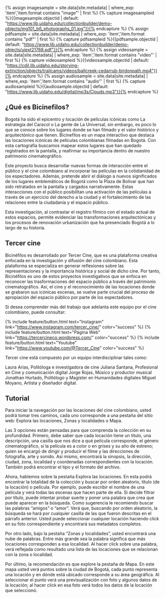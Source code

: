 {% assign imagesample = site.data[site.metadata] | where_exp: 'item','item.format contains "image"' | first %}
{% capture imagesampleid %}{{imagesample.objectid | default: "https://www.lib.uidaho.edu/collectionbuilder/demo-objects/mg101_b6_photographs_01.jpg"}}{% endcapture %}
{% assign pdfsample = site.data[site.metadata] | where_exp: 'item','item.format contains "pdf"' | first %}
{% capture pdfsampleid %}{{pdfsample.objectid | default: "https://www.lib.uidaho.edu/collectionbuilder/demo-objects/uiext21768.pdf"}}{% endcapture %}
{% assign videosample = site.data[site.metadata] | where_exp: 'item','item.format contains "video"' | first %}
{% capture videosampleid %}{{videosample.objectid | default: "https://cdil.lib.uidaho.edu/storying-extinction/objects/trailcams/videos/ballcreek-cedarrub-birdonpath.mp4"}}{% endcapture %}
{% assign audiosample = site.data[site.metadata] | where_exp: 'item','item.format contains "audio"' | first %}
{% capture audiosampleid %}{{audiosample.objectid | default: "https://www.lib.uidaho.edu/digital/mp3s/Clouds.mp3"}}{% endcapture %}

## ¿Qué es Bicinefilos? 

Bogotá ha sido el epicentro y locación de películas icónicas como La estrategia del Caracol o La gente de La Universal, sin embargo, es poco lo que se conoce sobre los lugares donde se han filmado y el valor histórico y arquitectónico que tienen. Bicinefilos es un mapa interactivo que destaca las locaciones icónicas de películas colombianas filmadas en Bogotá. Con esta cartografía buscamos mapear estos lugares que han quedado registrados en la pantalla, y reafirmar su importancia dentro de nuestro patrimonio cinematográfico.

Este proyecto busca desarrollar nuevas formas de interacción entre el público y el cine colombiano al incorporar las películas en la cotidianidad de los espectadores. Además, pretende abrir el diálogo a nuevos significados de los lugares emblemáticos de Bogotá como la Plaza de Bolívar que han sido retratados en la pantalla y cargados narrativamente. Estas interacciones con el público posibilitan una activación de las películas a través de un ejercicio del derecho a la ciudad y el fortalecimiento de las relaciones entre la ciudadanía y el espacio público.
 
Esta investigación, al contrastar el registro fílmico con el estado actual de estos espacios, permite evidenciar las transformaciones arquitectónicas y los procesos de renovación urbanización que ha presenciado Bogotá a lo largo de su historia.

## Tercer cine

Bicinéfilos es desarrollado por Tercer Cine, que es una plataforma creativa enfocada en la investigación y difusión del cine colombiano. Esta plataforma se especializa en generar reflexiones sobre las representaciones y la importancia histórica y social de dicho cine. Por tanto, Bicinéfilos es uno de estos proyectos investigativos que se enfoca en reconocer las trasformaciones del espacio público a través del patrimonio cinematográfico. Así, el cine y el reconocimiento de las locaciones donde se grabaron sus icónicas escenas, se vuelve parte crucial del proceso de apropiación del espacio público por parte de los espectadores. 

Si desea comprender más del trabajo que adelanta este equipo por el cine colombiano, puede consultar: 

{% include feature/button.html text="Instagram" link="https://www.instagram.com/tercer_cine/" color="success" %}
{% include feature/button.html text="Página Web" link="https://tercercineco.wordpress.com/" color="success" %}
{% include feature/button.html text="Youtube" link="https://www.youtube.com/@Tercer_Cine" color="success" %}

Tercer cine está compuesto por un equipo interdisciplinar tales como:

Laura Arias, Politóloga e investigadora de cine
Juliana Santana, Profesional en Cine y comunicación digital
Jorge Rojas, Músico y productor musical
Jonathan Hurtado, Politólogo y Magíster en Humanidades digitales
Miguel Moyano, Artista y diseñador digital. 

## Tutorial

Para iniciar la navegación por las locaciones del cine colombiano, usted podrá tomar tres caminos, cada uno corresponde a una pestaña del sitio web: Explora las locaciones, Zonas y localidades o Mapa. 

Las 3 opciones están pensadas para que comprenda la colección en su profundidad. Primero, debe saber que cada locación tiene un título, una descripción, una casilla que nos dice a qué película corresponde, el género cinematográfico, si la película es a color o en grises y su año de estreno; quien se encargó de dirigir y producir el filme y las direcciones de fotografía, arte y sonido. Así mismo, encontrará la sinopsis, la dirección, ciudad, zona, localidad y coordenadas correspondientes con la locación. También podrá encontrar el tipo y el formato del archivo. 

Ahora, hablemos sobre la pestaña Explora las locaciones. En esta podrá encontrar la totalidad de la colección y buscar por orden aleatorio, título (de la locación) o película. Por ejemplo, puede escribir el nombre de una película y verá todas las escenas que hacen parte de ella. Si decide filtrar por título, puede intentar probar suerte y poner una palabra que crea que puede aparecer en la búsqueda. Como sugerencia le recomiendo buscar las palabras “amigos” o “amor”. Verá que, buscando por orden aleatorio, la búsqueda se hará por cualquier casilla de las que fueron descritas en el párrafo anterior. Usted puede seleccionar cualquier locación haciendo click en su foto correspondiente y encontrará sus metadatos completos. 

Por otro lado, bajo la pestaña “Zonas y localidades”, usted encontrará una nube de palabras. Entre más grande sea la palabra significa que más locaciones corresponden a esa localidad. Al hacer click sobre una palabra, verá reflejada como resultado una lista de las locaciones que se relacionan con la zona o localidad. 

Por último, la recomendación es que explore la pestaña de Mapa. En este mapa usted verá puntos sobre la ciudad de Bogotá, cada punto representa una locación y en dónde está ubicado corresponde a su área geográfica. Al seleccionar el punto verá una previsualización con foto y algunos datos de la locación; al hacer click en esa foto verá todos los datos de la locación que seleccionó. 


